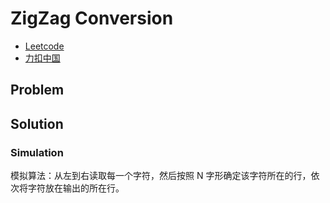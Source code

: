 # ZigZag Conversion

- [Leetcode](https://leetcode.com/problems/zigzag-conversion)
- [力扣中国](https://leetcode.cn/problems/zigzag-conversion)

## Problem

[](desc.md ':include')

## Solution

### Simulation

模拟算法：从左到右读取每一个字符，然后按照 N 字形确定该字符所在的行，依次将字符放在输出的所在行。

[](simulation.cpp ':include :type=code cpp')

### 